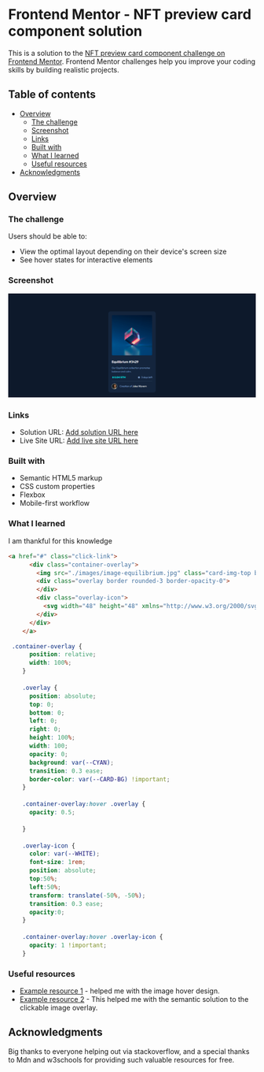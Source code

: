 # Frontend Mentor - NFT preview card component solution

This is a solution to the [NFT preview card component challenge on Frontend Mentor](https://www.frontendmentor.io/challenges/nft-preview-card-component-SbdUL_w0U). Frontend Mentor challenges help you improve your coding skills by building realistic projects. 

## Table of contents

- [Overview](#overview)
  - [The challenge](#the-challenge)
  - [Screenshot](#screenshot)
  - [Links](#links)
  - [Built with](#built-with)
  - [What I learned](#what-i-learned)
  - [Useful resources](#useful-resources)
- [Acknowledgments](#acknowledgments)

## Overview

### The challenge

Users should be able to:

- View the optimal layout depending on their device's screen size
- See hover states for interactive elements

### Screenshot

![Image](./screenshot.png)

### Links

- Solution URL: [Add solution URL here](https://github.com/Tabebash/Nft-preview-card-component)
- Live Site URL: [Add live site URL here](https://tabebash.github.io/Nft-preview-card-component/)

### Built with

- Semantic HTML5 markup
- CSS custom properties
- Flexbox
- Mobile-first workflow

### What I learned

I am thankful for this knowledge

```html
<a href="#" class="click-link">
      <div class="container-overlay">
        <img src="./images/image-equilibrium.jpg" class="card-img-top border rounded-3 border-opacity-10" alt="...">
        <div class="overlay border rounded-3 border-opacity-0">
        </div>
        <div class="overlay-icon">
          <svg width="48" height="48" xmlns="http://www.w3.org/2000/svg"><g fill="none" fill-rule="evenodd"><path d="M0 0h48v48H0z"/><path d="M24 9C14 9 5.46 15.22 2 24c3.46 8.78 12 15 22 15 10.01 0 18.54-6.22 22-15-3.46-8.78-11.99-15-22-15Zm0 25c-5.52 0-10-4.48-10-10s4.48-10 10-10 10 4.48 10 10-4.48 10-10 10Zm0-16c-3.31 0-6 2.69-6 6s2.69 6 6 6 6-2.69 6-6-2.69-6-6-6Z" fill="#FFF" fill-rule="nonzero"/></g></svg>
        </div>
      </div>
    </a>
```
```css
 .container-overlay {
      position: relative;
      width: 100%;
    }

    .overlay {
      position: absolute;
      top: 0;
      bottom: 0;
      left: 0;
      right: 0;
      height: 100%;
      width: 100;
      opacity: 0;
      background: var(--CYAN);
      transition: 0.3 ease;
      border-color: var(--CARD-BG) !important;
    }

    .container-overlay:hover .overlay {
      opacity: 0.5;

    }

    .overlay-icon {
      color: var(--WHITE);
      font-size: 1rem;
      position: absolute;
      top:50%;
      left:50%;
      transform: translate(-50%, -50%);
      transition: 0.3 ease;
      opacity:0;
    }

    .container-overlay:hover .overlay-icon {
      opacity: 1 !important;
    }
```

### Useful resources

- [Example resource 1](https://www.w3schools.com/howto/howto_css_image_overlay_icon.asp) - helped me with the image hover design.
- [Example resource 2](https://stackoverflow.com/questions/35903574/how-to-make-a-whole-section-elements-area-clickable) - This helped me with the semantic solution to the clickable image overlay.

## Acknowledgments

Big thanks to everyone helping out via stackoverflow, and a special thanks to Mdn and w3schools for providing such valuable resources for free.
